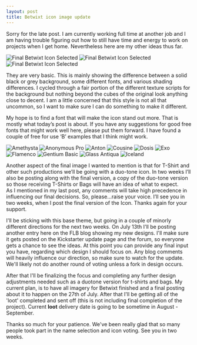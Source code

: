 ```yaml
---
layout: post
title: Betwixt icon image update 
---
```


Sorry for the late post.  I am currently working full time at another job and I am having trouble figuring out how to still have time and energy to work on projects when I get home.  Nevertheless here are my other ideas thus far.

![Final Betwixt Icon Selected](https://www.dropbox.com/s/tqyancovk0um2x4/Betwixt1.png)
![Final Betwixt Icon Selected](https://www.dropbox.com/s/5w8gcnkk3t38jmr/Betwixt2.png)
![Final Betwixt Icon Selected](https://www.dropbox.com/s/67n3dkmlwjtqrl0/Betwixt3.png)

They are very basic.   This is mainly showing the difference between a solid black or grey background, some different fonts, and various shading differences.  I cycled through a fair portion of the different texture scripts for the background but nothing beyond the cubes of the original look anything close to decent.  I am a little concerned that this style is not all that uncommon, so I want to make sure I can do something to make it different.  

My hope is to find a font that will make the icon stand out more.  That is mostly what today’s post is about.  If you have any suggestions for good free fonts that might work well here, please put them forward.  I have found a couple of free for use ‘B’ examples that I think might work.  

![Amethysta](https://www.dropbox.com/s/yg7t2e1vamsigro/Amethysta.PNG)
![Anonymous Pro](https://www.dropbox.com/s/2fuiqoecbna89zo/Anonymous%20Pro.PNG)
![Anton](https://www.dropbox.com/s/4aqqcd8timcil2h/Anton.PNG)
![Cousine](https://www.dropbox.com/s/0x7jyg5xfctr2ph/Cousine.PNG)
![Dosis](https://www.dropbox.com/s/myrogorwh8jokyl/Dosis.PNG)
![Exo](https://www.dropbox.com/s/fhw9jn51kum5ik9/Exo.PNG)
![Flamenco](https://www.dropbox.com/s/rlas69zmfy5a2nb/Flamenco.PNG)
![Gentium Basic](https://www.dropbox.com/s/hcszwzot12aipl1/Gentium%20Basic.PNG)
![Glass Antiqua](https://www.dropbox.com/s/lw8md5nwm3pfmys/Glass%20Antiqua.PNG)
![Iceland](https://www.dropbox.com/s/bnyqm81fv7mmqz9/Iceland.PNG)


Another aspect of the final image I wanted to mention is that for T-Shirt and other such productions we’ll be going with a duo-tone icon.  In two weeks I’ll also be posting along with the final version, a copy of the duo-tone version so those receiving T-Shirts or Bags will have an idea of what to expect.  
As I mentioned in my last post, any comments will take high precedence in influencing our final decisions.  So, please…raise your voice.  I’ll see you in two weeks, when I post the final version of the Icon.  Thanks again for your support.  

I'll be sticking with this base theme, but going in a couple of minorly different directions for the next two weeks.  On July 13th I'll be posting another entry here on the FLB blog showing my new designs.  I'll make sure it gets posted on the Kickstarter update page and the forum, so everyone gets a chance to see the ideas.  At this point you can provide any final input you have, regarding which design I should focus on.  Any blog comments will heavily influence our direction, so make sure to watch for the update.  We'll likely not do another round of voting unless a fork in design occurs.

After that I'll be finalizing the focus and completing any further design adjustments needed such as a duotone version for t-shirts and bags.  My current plan, is to have all imagery for Betwixt finished and a final posting about it to happen on the 27th of July.  After that I'll be getting all of the 'loot' completed and sent off (this is not including final completion of the project).  Current **loot** delivery date is going to be sometime in August - September.  

Thanks so much for your patience.  We've been really glad that so many people took part in the name selection and icon voting.  See you in two weeks.
